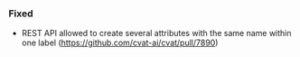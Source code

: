 ### Fixed

- REST API allowed to create several attributes with the same name within one label
  (<https://github.com/cvat-ai/cvat/pull/7890>)
